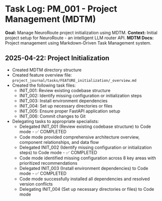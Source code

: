 # Task Log: PM_001 - Project Management (MDTM)

**Goal:** Manage NeuroRoute project initialization using MDTM.
**Context:** Initial project setup for NeuroRoute - an intelligent LLM router API.
**MDTM Docs:** Project management using Markdown-Driven Task Management system.

## 2025-04-22: Project Initialization

- Created MDTM directory structure
- Created feature overview file: `project_journal/tasks/FEATURE_initialization/_overview.md`
- Created the following task files:
  - INIT_001: Review existing codebase structure
  - INIT_002: Identify missing configuration or initialization steps
  - INIT_003: Install environment dependencies
  - INIT_004: Set up necessary directories or files
  - INIT_005: Ensure proper FastAPI application setup
  - INIT_006: Commit changes to Git
- Delegating tasks to appropriate specialists:
  - Delegated INIT_001 (Review existing codebase structure) to Code mode - ✅ COMPLETED
  - Code mode provided comprehensive architecture overview, component relationships, and data flow
  - Delegated INIT_002 (Identify missing configuration or initialization steps) to Code mode - ✅ COMPLETED
  - Code mode identified missing configuration across 8 key areas with prioritized recommendations
  - Delegated INIT_003 (Install environment dependencies) to Code mode - ✅ COMPLETED
  - Code mode successfully installed all dependencies and resolved version conflicts
  - Delegating INIT_004 (Set up necessary directories or files) to Code mode